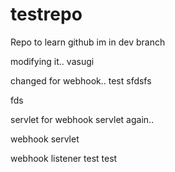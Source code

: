 # testrepo
Repo to learn github
im in dev branch

modifying it.. vasugi


changed for webhook..
test
sfdsfs

fds



servlet for webhook
servlet again..

webhook servlet

webhook listener
test
test
